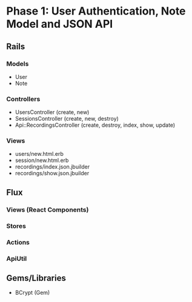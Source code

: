 # Phase 1: User Authentication, Note Model and JSON API

## Rails
### Models
* User
* Note

### Controllers
* UsersController (create, new)
* SessionsController (create, new, destroy)
* Api::RecordingsController (create, destroy, index, show, update)

### Views
* users/new.html.erb
* session/new.html.erb
* recordings/index.json.jbuilder
* recordings/show.json.jbuilder

## Flux
### Views (React Components)

### Stores

### Actions

### ApiUtil

## Gems/Libraries
* BCrypt (Gem)
